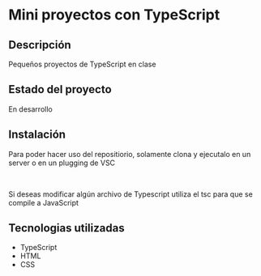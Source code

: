 <h1>Mini proyectos con TypeScript</h1>

<h2>Descripción</h2>
<p>Pequeños proyectos de TypeScript en clase</p> 

<h2>Estado del proyecto</h2>
<p>En desarrollo</p>

<h2>Instalación</h2>
<p>Para poder hacer uso del repositiorio, solamente clona y ejecutalo en un server o en un plugging de VSC</p>
<br>
<p>Si deseas modificar algún archivo de Typescript utiliza el tsc para que se compile a JavaScript</p>

<h2>Tecnologias utilizadas</h2>
<ul>
    <li>TypeScript</li>
    <li>HTML</li>
    <li>CSS</li>
</ul>
